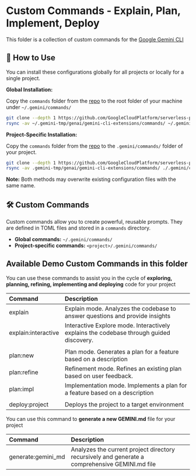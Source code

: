 # Custom Commands - Explain, Plan, Implement, Deploy

This folder is a collection of custom commands for the [Google Gemini CLI](https://github.com/google-gemini/gemini-cli)

## 🚀 How to Use

You can install these configurations globally for all projects or locally for a single project.

**Global Installation:**

Copy the `commands` folder from the [repo](https://github.com/GoogleCloudPlatform/serverless-production-readiness-java-gcp/tree/main/genai/gemini-cli-extensions/commands) to the root folder of your machine under `~/.gemini/commands/`
```bash
git clone --depth 1 https://github.com/GoogleCloudPlatform/serverless-production-readiness-java-gcp.git ~/.gemini-tmp && 
rsync -av ~/.gemini-tmp/genai/gemini-cli-extensions/commands/ ~/.gemini/commands && rm -rf ~/.gemini-tmp
```

**Project-Specific Installation:**

Copy the `commands` folder from the [repo](https://github.com/GoogleCloudPlatform/serverless-production-readiness-java-gcp/tree/main/genai/gemini-cli-extensions/commands) to the `.gemini/commands/` folder of your project.
```bash
git clone --depth 1 https://github.com/GoogleCloudPlatform/serverless-production-readiness-java-gcp.git .gemini-tmp && 
rsync -av .gemini-tmp/genai/gemini-cli-extensions/commands/ ./.gemini/commands && rm -rf .gemini-tmp
```

**Note:** Both methods may overwrite existing configuration files with the same name.

## 🛠️ Custom Commands

Custom commands allow you to create powerful, reusable prompts. They are defined in TOML files and stored in a `commands` directory.

-   **Global commands:** `~/.gemini/commands/`
-   **Project-specific commands:** `<project>/.gemini/commands/`

## Available Demo Custom Commands in this folder

You can use these commands to assist you in the cycle of **exploring, planning, refining, implementing and deploying** code for your project

| Command | Description |
| :--- | :--- |
| explain | Explain mode. Analyzes the codebase to answer questions and provide insights |
| explain:interactive | Interactive Explore mode. Interactively explains the codebase through guided discovery.
|  |  
| plan:new | Plan mode. Generates a plan for a feature based on a description
| plan:refine | Refinement mode. Refines an existing plan based on user feedback.
| plan:impl | Implementation mode. Implements a plan for a feature based on a description
|  |  
| deploy:project | Deploys the project to a target environment

You can use this command to **generate a new GEMINI.md** file for your project

| Command | Description |
| :--- | :--- |
| generate:gemini_md | Analyzes the current project directory recursively and generate a comprehensive GEMINI.md file
